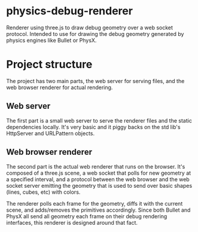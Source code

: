 # physics-debug-renderer
Renderer using three.js to draw debug geometry over a web socket protocol. Intended to use for drawing the debug geometry generated by physics engines like Bullet or PhysX.

# Project structure
The project has two main parts, the web server for serving files, and the web browser renderer for actual rendering.

## Web server
The first part is a small web server to serve the renderer files and the static dependencies locally. It's very basic and it piggy backs on the std lib's HttpServer and URLPattern objects.

## Web browser renderer
The second part is the actual web renderer that runs on the browser. It's composed of a three.js scene, a web socket that polls for new geometry at a specified interval, and a protocol between the web browser and the web socket server emitting the geometry that is used to send over basic shapes (lines, cubes, etc) with colors.

The renderer polls each frame for the geometry, diffs it with the current scene, and adds/removes the primitives accordingly. Since both Bullet and PhysX all send all geometry each frame on their debug rendering interfaces, this renderer is designed around that fact.
